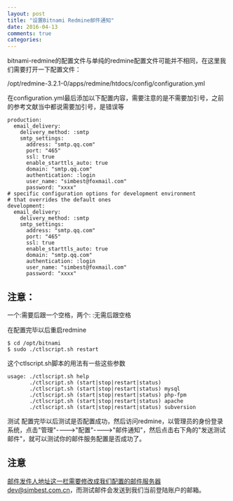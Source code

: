 ```yaml
---
layout: post
title: "设置Bitnami Redmine邮件通知"
date: 2016-04-13
comments: true
categories:
---
```

  
bitnami-redmine的配置文件与单纯的redmine配置文件可能并不相同，在这里我们需要打开一下配置文件：

/opt/redmine-3.2.1-0/apps/redmine/htdocs/config/configuration.yml

在configuration.yml最后添加以下配置内容，需要注意的是不需要加引号，之前的参考文献当中都说需要加引号，是错误等

```
production:
  email_delivery:
    delivery_method: :smtp
    smtp_settings:
      address: "smtp.qq.com" 
      port: "465" 
      ssl: true
      enable_starttls_auto: true
      domain: "smtp.qq.com" 
      authentication: :login
      user_name: "simbest@foxmail.com" 
      password: "xxxx"
# specific configuration options for development environment
# that overrides the default ones
development:
  email_delivery:
    delivery_method: :smtp
    smtp_settings:
      address: "smtp.qq.com" 
      port: "465" 
      ssl: true
      enable_starttls_auto: true
      domain: "smtp.qq.com" 
      authentication: :login
      user_name: "simbest@foxmail.com" 
      password: "xxxx"
```

## 注意：

一个:需要后跟一个空格，两个: :无需后跟空格

在配置完毕以后重启redmine

```
$ cd /opt/bitnami
$ sudo ./ctlscript.sh restart 
```

这个ctlscript.sh脚本的用法有一些这些参数

```
usage: ./ctlscript.sh help
       ./ctlscript.sh (start|stop|restart|status)
       ./ctlscript.sh (start|stop|restart|status) mysql
       ./ctlscript.sh (start|stop|restart|status) php-fpm
       ./ctlscript.sh (start|stop|restart|status) apache
       ./ctlscript.sh (start|stop|restart|status) subversion
```

测试
配置完毕以后测试是否配置成功，然后访问redmine，以管理员的身份登录系统，点击"管理"---->"配置"---->"邮件通知"，然后点击右下角的"发送测试邮件"，就可以测试你的邮件服务配置是否成功了。

## 注意

邮件发件人地址这一栏需要修改成我们配置的邮件服务器dev@simbest.com.cn，而测试邮件会发送到我们当前登陆账户的邮箱。